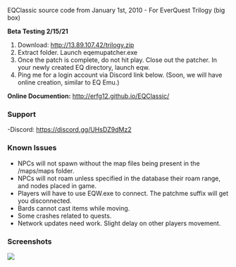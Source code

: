 EQClassic source code from January 1st, 2010 - For EverQuest Trilogy (big box)

**Beta Testing 2/15/21**

1. Download: http://13.89.107.42/trilogy.zip
2. Extract folder. Launch eqemupatcher.exe
3. Once the patch is complete, do not hit play. Close out the patcher. In your newly created EQ directory, launch eqw.
4. Ping me for a login account via Discord link below. (Soon, we will have online creation, similar to EQ Emu.)

**Online Documention:** http://erfg12.github.io/EQClassic/

### Support

-Discord: https://discord.gg/UHsDZ9dMz2

### Known Issues

- NPCs will not spawn without the map files being present in the /maps/maps folder.
- NPCs will not roam unless specified in the database their roam range, and nodes placed in game.
- Players will have to use EQW.exe to connect. The patchme suffix will get you disconnected.
- Bards cannot cast items while moving.
- Some crashes related to quests.
- Network updates need work. Slight delay on other players movement.

### Screenshots

![](https://newagesoldier.com/EQClassic/image0.jpg)
